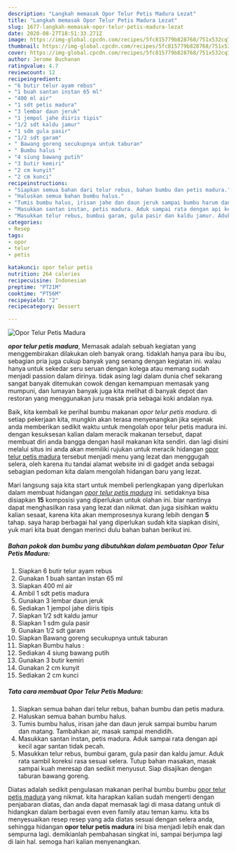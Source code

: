 ```yaml
---
description: "Langkah memasak Opor Telur Petis Madura Lezat"
title: "Langkah memasak Opor Telur Petis Madura Lezat"
slug: 1677-langkah-memasak-opor-telur-petis-madura-lezat
date: 2020-08-27T18:51:33.271Z
image: https://img-global.cpcdn.com/recipes/5fc815779b828768/751x532cq70/opor-telur-petis-madura-foto-resep-utama.jpg
thumbnail: https://img-global.cpcdn.com/recipes/5fc815779b828768/751x532cq70/opor-telur-petis-madura-foto-resep-utama.jpg
cover: https://img-global.cpcdn.com/recipes/5fc815779b828768/751x532cq70/opor-telur-petis-madura-foto-resep-utama.jpg
author: Jerome Buchanan
ratingvalue: 4.7
reviewcount: 12
recipeingredient:
- "6 butir telur ayam rebus"
- "1 buah santan instan 65 ml"
- "400 ml air"
- "1 sdt petis madura"
- "3 lembar daun jeruk"
- "1 jempol jahe diiris tipis"
- "1/2 sdt kaldu jamur"
- "1 sdm gula pasir"
- "1/2 sdt garam"
- " Bawang goreng secukupnya untuk taburan"
- " Bumbu halus "
- "4 siung bawang putih"
- "3 butir kemiri"
- "2 cm kunyit"
- "2 cm kunci"
recipeinstructions:
- "Siapkan semua bahan dari telur rebus, bahan bumbu dan petis madura."
- "Haluskan semua bahan bumbu halus."
- "Tumis bumbu halus, irisan jahe dan daun jeruk sampai bumbu harum dan matang. Tambahkan air, masak sampai mendidih."
- "Masukkan santan instan, petis madura. Aduk sampai rata dengan api kecil agar santan tidak pecah."
- "Masukkan telur rebus, bumbui garam, gula pasir dan kaldu jamur. Aduk rata sambil koreksi rasa sesuai selera. Tutup bahan masakan, masak sampai kuah meresap dan sedikit menyusut. Siap disajikan dengan taburan bawang goreng."
categories:
- Resep
tags:
- opor
- telur
- petis

katakunci: opor telur petis 
nutrition: 264 calories
recipecuisine: Indonesian
preptime: "PT21M"
cooktime: "PT56M"
recipeyield: "2"
recipecategory: Dessert

---
```



![Opor Telur Petis Madura](https://img-global.cpcdn.com/recipes/5fc815779b828768/751x532cq70/opor-telur-petis-madura-foto-resep-utama.jpg)

<b><i>opor telur petis madura</i></b>, Memasak adalah sebuah kegiatan yang menggembirakan dilakukan oleh banyak orang. tidaklah hanya para ibu ibu, sebagian pria juga cukup banyak yang senang dengan kegiatan ini. walau hanya untuk sekedar seru seruan dengan kolega atau memang sudah menjadi passion dalam dirinya. tidak asing lagi dalam dunia chef sekarang sangat banyak ditemukan cowok dengan kemampuan memasak yang mumpuni, dan lumayan banyak juga kita melihat di banyak depot dan restoran yang menggunakan juru masak pria sebagai koki andalan nya.

Baik, kita kembali ke perihal bumbu makanan <i>opor telur petis madura</i>. di setiap pekerjaan kita, mungkin akan terasa menyenangkan jika sejenak anda memberikan sedikit waktu untuk mengolah opor telur petis madura ini. dengan kesuksesan kalian dalam meracik makanan tersebut, dapat membuat diri anda bangga dengan hasil makanan kita sendiri. dan lagi disini melalui situs ini anda akan memiliki rujukan untuk meracik hidangan <u>opor telur petis madura</u> tersebut menjadi menu yang lezat dan menggugah selera, oleh karena itu tandai alamat website ini di gadget anda sebagai sebagian pedoman kita dalam mengolah hidangan baru yang lezat.




Mari langsung saja kita start untuk membeli perlengkapan yang diperlukan dalam membuat hidangan <u><i>opor telur petis madura</i></u> ini. setidaknya bisa disiapkan <b>15</b> komposisi yang diperlukan untuk olahan ini. biar nantinya dapat menghasilkan rasa yang lezat dan nikmat. dan juga sisihkan waktu kalian sesaat, karena kita akan memprosesnya kurang lebih dengan <b>5</b> tahap. saya harap berbagai hal yang diperlukan sudah kita siapkan disini, yuk mari kita buat dengan merinci dulu bahan bahan berikut ini.

<!--inarticleads1-->

##### Bahan pokok dan bumbu yang dibutuhkan dalam pembuatan Opor Telur Petis Madura:

1. Siapkan 6 butir telur ayam rebus
1. Gunakan 1 buah santan instan 65 ml
1. Siapkan 400 ml air
1. Ambil 1 sdt petis madura
1. Gunakan 3 lembar daun jeruk
1. Sediakan 1 jempol jahe diiris tipis
1. Siapkan 1/2 sdt kaldu jamur
1. Siapkan 1 sdm gula pasir
1. Gunakan 1/2 sdt garam
1. Siapkan  Bawang goreng secukupnya untuk taburan
1. Siapkan  Bumbu halus :
1. Sediakan 4 siung bawang putih
1. Gunakan 3 butir kemiri
1. Gunakan 2 cm kunyit
1. Sediakan 2 cm kunci




<!--inarticleads2-->

##### Tata cara membuat Opor Telur Petis Madura:

1. Siapkan semua bahan dari telur rebus, bahan bumbu dan petis madura.
1. Haluskan semua bahan bumbu halus.
1. Tumis bumbu halus, irisan jahe dan daun jeruk sampai bumbu harum dan matang. Tambahkan air, masak sampai mendidih.
1. Masukkan santan instan, petis madura. Aduk sampai rata dengan api kecil agar santan tidak pecah.
1. Masukkan telur rebus, bumbui garam, gula pasir dan kaldu jamur. Aduk rata sambil koreksi rasa sesuai selera. Tutup bahan masakan, masak sampai kuah meresap dan sedikit menyusut. Siap disajikan dengan taburan bawang goreng.




Diatas adalah sedikit pengulasan makanan perihal bumbu bumbu <u>opor telur petis madura</u> yang nikmat. kita harapkan kalian sudah mengerti dengan penjabaran diatas, dan anda dapat memasak lagi di masa datang untuk di hidangkan dalam berbagai even even family atau teman kamu. kita bs menyesuaikan resep resep yang ada diatas sesuai dengan selera anda, sehingga hidangan <b>opor telur petis madura</b> ini bisa menjadi lebih enak dan sempurna lagi. demikianlah pembahasan singkat ini, sampai berjumpa lagi di lain hal. semoga hari kalian menyenangkan.
